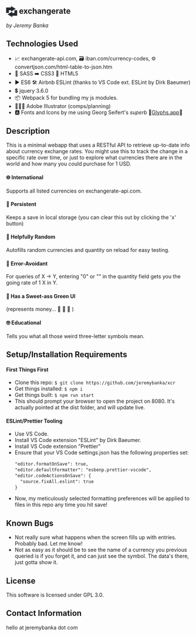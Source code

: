 <h2 style="font-weight: regular"><img src="./src/images/logo-dark.png" alt="two symmetrical arrows symbolizing equal exchange" height="30" width="30" style="margin-bottom: -9px" > e<span style="font-weight: bold">xc</span>hange<span style="font-weight: bold">r</span>ate</h2>

_by Jeremy Banka_

## Technologies Used

- 📈 exchangerate-api.com, 🗃️ iban.com/currency-codes, ⚙️ convertjson.com/html-table-to-json.htm
- 💅 SASS ➡️ CSS3 📄 HTML5
- ▶️ ES6 🛠 Airbnb ESLint (thanks to VS Code ext. ESLint by Dirk Baeumer)
- 💲 jquery 3.6.0
- 📦 Webpack 5 for bundling my js modules.
- 👨🏻‍🎨 Adobe Illustrator (comps/planning)
- 🅰️ Fonts and Icons by me using Georg Seifert's _superb_ 💚[Glyphs.app](https://glyphsapp.com)💚

## Description

This is a minimal webapp that uses a RESTful API to retrieve up-to-date info about currency exchange rates. You might use this to track the change in a specific rate over time, or just to explore what currencies there are in the world and how many you could purchase for 1 USD.

#### 🌐 **International**

Supports all listed currencies on exchangerate-api.com.

#### 📜 **Persistent**

Keeps a save in local storage (you can clear this out by clicking the 'x' button)

#### 🎲 **Helpfully Random**

Autofills random currencies and quantity on reload for easy testing.

#### 🦺 **Error-Avoidant**

For queries of X -> Y, entering "0" or "" in the quantity field gets you the going rate of 1 X in Y.

#### 🤑 **Has a Sweet-ass Green UI**

(represents money... 💸 💸 💸 )

#### 🤓 **Educational**

Tells you what all those weird three-letter symbols mean.

## Setup/Installation Requirements

#### First Things First

- Clone this repo: `$ git clone https://github.com/jeremybanka/xcr`
- Get things installed: `$ npm i`
- Get things built: `$ npm run start`
- This should prompt your browser to open the project on 8080. It's actually pointed at the dist folder, and will update live.

#### ESLint/Prettier Tooling

- Use VS Code.
- Install VS Code extension "ESLint" by Dirk Baeumer.
- Install VS Code extension "Prettier"
- Ensure that your VS Code settings.json has the following properties set:
  ```
  "editor.formatOnSave": true,
  "editor.defaultFormatter": "esbenp.prettier-vscode",
  "editor.codeActionsOnSave": {
    "source.fixAll.eslint": true
  }
  ```
- Now, my meticulously selected formatting preferences will be applied to files in this repo any time you hit save!

## Known Bugs

- Not really sure what happens when the screen fills up with entries. Probably bad. Let me know!
- Not as easy as it should be to see the name of a currency you previous queried is if you forget it, and can just see the symbol. The data's there, just gotta show it.

## License

This software is licensed under GPL 3.0.

## Contact Information

hello at jeremybanka dot com
